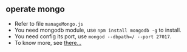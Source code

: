 ## operate mongo

- Refer to file `manageMongo.js`
- You need mongodb module, use `npm install mongodb -g` to install.
- You need config its port, use `mongod --dbpath=/ --port 27017`.
- To know more, see [there...](http://mongodb.github.io/node-mongodb-native/2.0/getting-started/quick-tour/)
